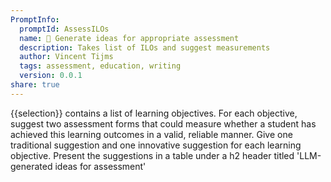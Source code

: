 ```yaml
---
PromptInfo:
  promptId: AssessILOs
  name: 📏 Generate ideas for appropriate assessment
  description: Takes list of ILOs and suggest measurements
  author: Vincent Tijms
  tags: assessment, education, writing
  version: 0.0.1
share: true
---
```

{{selection}} contains a list of learning objectives. For each objective, suggest two assessment forms that could measure whether a student has achieved this learning outcomes in a valid, reliable manner. Give one traditional suggestion and one innovative suggestion for each learning objective. Present the suggestions in a table under a h2 header titled 'LLM-generated ideas for assessment'